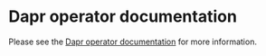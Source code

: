# Dapr operator documentation

Please see the [Dapr operator documentation](https://docs.dapr.io/concepts/dapr-services/operator/) for more information.